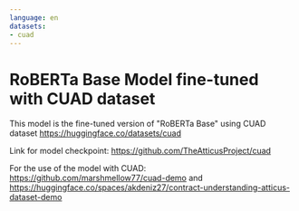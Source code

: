 ```yaml
---
language: en
datasets:
- cuad
---
```


# RoBERTa Base Model fine-tuned with CUAD dataset
This model is the fine-tuned version of "RoBERTa Base" 
using CUAD dataset https://huggingface.co/datasets/cuad

Link for model checkpoint: https://github.com/TheAtticusProject/cuad

For the use of the model with CUAD: https://github.com/marshmellow77/cuad-demo
and https://huggingface.co/spaces/akdeniz27/contract-understanding-atticus-dataset-demo